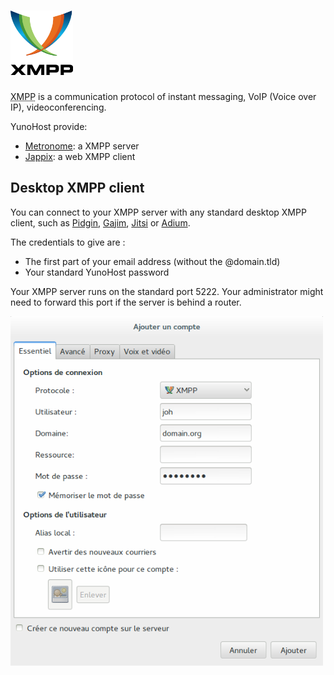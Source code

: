 # <img src="/images/XMPP_logo.png" width=100>
<abbr title="Extensible Messaging and Presence Protocol">XMPP</abbr> is a communication protocol of instant messaging, VoIP (Voice over IP), videoconferencing.

YunoHost provide:
* [Metronome](https://metronome.im/): a XMPP server
* [Jappix](/apps): a web XMPP client

## Desktop XMPP client

You can connect to your XMPP server with any standard desktop XMPP client, such as [Pidgin](http://pidgin.im/), [Gajim](http://gajim.org), [Jitsi](http://jitsi.org/) or [Adium](https://adium.im/).

The credentials to give are :
* The first part of your email address (without the @domain.tld)
* Your standard YunoHost password

Your XMPP server runs on the standard port 5222. Your administrator might need to forward this port if the server is behind a router.

<img src="/images/Pidgin-add-acount.png" width=500>